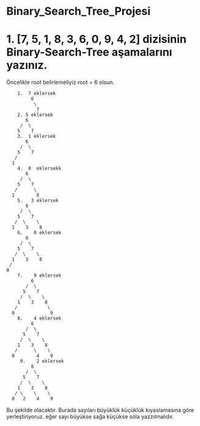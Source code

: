 # Binary_Search_Tree_Projesi
# 1. [7, 5, 1, 8, 3, 6, 0, 9, 4, 2] dizisinin Binary-Search-Tree aşamalarını yazınız.
Öncelikle root belirlemeliyiz root = 6 olsun.
```
    1.  7 eklersek
         6
          \
           7
    2. 5 eklersek
       6
     /  \
    5    7
    3.  1 eklersek
       6
     /  \
    5    7
   /
  1
    4.  8  eklersekk
       6
     /  \
    5    7
   /      \
  1        8
    5.   3 eklersek
       6
     /  \
    5    7
   /  \    \
  1    3    8
    6.    0 eklersek
       6
     /  \
    5    7
   /  \    \
  1    3    8
 /
0
    7.    9 eklersek
         6
       /  \
      5    7
     /  \    \
    1    3    8
   /           \
  0             9
    8.    4 eklersek
         6
       /  \
      5    7
     /  \    \
    1    3    8
   /      \    \
  0        4    9
     9.    2 eklersek
         6
       /  \
      5    7
     /  \    \
    1    3    8
   / \    \    \
  0   2    4    9
```
Bu şekilde olacaktır. Burada sayıları büyüklük küçüklük kıyaslamasına göre yerleştiriyoruz. eğer  sayı büyükse sağa küçükse sola yazzılmalıdır.
